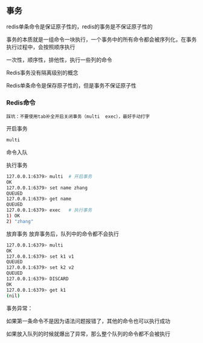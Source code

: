 ## 事务

redis单条命令是保证原子性的，redis的事务是不保证原子性的

事务的本质就是一组命令一块执行，一个事务中的所有命令都会被序列化，在事务执行过程中，会按照顺序执行

一次性，顺序性，排他性，执行一些列的命令

Redis事务没有隔离级别的概念

Redis单条命令是保存原子性的，但是事务不保证原子性



### Redis命令

```
踩坑：不要使用tab补全开启关闭事务（multi  exec），最好手动打字
```

开启事务

```bash
multi
```

命令入队

执行事务

```bash
127.0.0.1:6379> multi  # 开启事务
OK
127.0.0.1:6379> set name zhang
QUEUED
127.0.0.1:6379> get name
QUEUED
127.0.0.1:6379> exec   # 执行事务
1) OK
2) "zhang"
```



放弃事务  放弃事务后，队列中的命令都不会执行

```bash
127.0.0.1:6379> multi
OK
127.0.0.1:6379> set k1 v1
QUEUED
127.0.0.1:6379> set k2 v2
QUEUED
127.0.0.1:6379> DISCARD
OK
127.0.0.1:6379> get k1
(nil)
```



事务异常：

如果第一条命令不是因为语法问题报错了，其他的命令也可以执行成功

如果放入队列的时候就爆出了异常，那么整个队列的命令都不会被执行